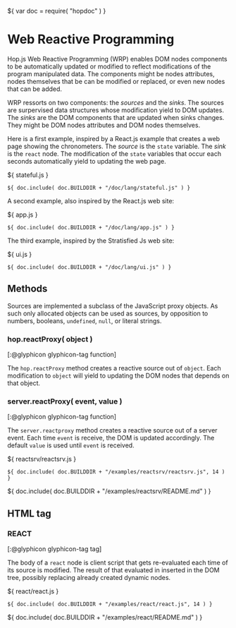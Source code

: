 ${ var doc = require( "hopdoc" ) }

Web Reactive Programming
========================

Hop.js Web Reactive Programming (WRP) enables DOM nodes components to
be automatically updated or modified to reflect modifications of the
program manipulated data. The components might be nodes attributes,
nodes themselves that be can be modified or replaced, or even new
nodes that can be added.

WRP ressorts on two components: the _sources_ and the _sinks_.  The
sources are surpervised data structures whose modification yield to
DOM updates. The _sinks_ are the DOM components that are updated
when sinks changes. They might be DOM nodes attributes and DOM nodes
themselves.

Here is a first example, inspired by a React.js example that creates
a web page showing the chronometers. The _source_ is the `state` variable.
The _sink_ is the `react` node. The modification of the `state` variables
that occur each seconds automatically yield to updating the web
page.

${ <span class="label label-info">stateful.js</span> }

```hopscript
${ doc.include( doc.BUILDDIR + "/doc/lang/stateful.js" ) }
```

A second example, also inspired by the React.js web site:


${ <span class="label label-info">app.js</span> }

```hopscript
${ doc.include( doc.BUILDDIR + "/doc/lang/app.js" ) }
```

The third example, inspired by the Stratisfied Js web site:


${ <span class="label label-info">ui.js</span> }

```hopscript
${ doc.include( doc.BUILDDIR + "/doc/lang/ui.js" ) }
```

Methods
-------

Sources are implemented a subclass of the JavaScript proxy objects.
As such only allocated objects can be used as sources, by opposition
to numbers, booleans, `undefined`, `null`, or literal strings.


### hop.reactProxy( object ) ###
[:@glyphicon glyphicon-tag function]

The `hop.reactProxy` method creates a reactive source out of 
`object`. Each modification to `object` will yield to updating the
DOM nodes that depends on that object.

### server.reactProxy( event, value ) ###
[:@glyphicon glyphicon-tag function]

The `server.reactproxy` method creates a reactive source out of
a server event. Each time `event` is receive, the DOM is updated
accordingly. The default `value` is used until `event` is received.

${ <span class="label label-info">reactsrv/reactsrv.js</span> }

```hopscript
${ doc.include( doc.BUILDDIR + "/examples/reactsrv/reactsrv.js", 14 ) }
```

${ doc.include( doc.BUILDDIR + "/examples/reactsrv/README.md" ) }


HTML tag
--------

### REACT ###
[:@glyphicon glyphicon-tag tag]

The body of a `react` node is client script that gets re-evaluated
each time of its source is modified. The result of that evaluated in
inserted in the DOM tree, possibly replacing already created dynamic
nodes.

${ <span class="label label-info">react/react.js</span> }

```hopscript
${ doc.include( doc.BUILDDIR + "/examples/react/react.js", 14 ) }
```

${ doc.include( doc.BUILDDIR + "/examples/react/README.md" ) }



